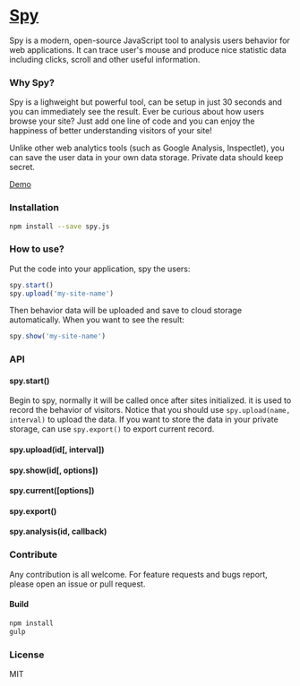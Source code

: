 # [Spy](http://changbenny.github.io/Spy/)
Spy is a modern, open-source JavaScript tool to analysis users behavior for web applications. It can trace user's mouse and produce nice statistic data including clicks, scroll and other useful information.

### Why Spy?
Spy is a lighweight but powerful tool, can be setup in just 30 seconds and you can immediately see the result. Ever be curious about how users browse your site? Just add one line of code and you can enjoy the happiness of better understanding visitors of your site!

Unlike other web analytics tools (such as Google Analysis, Inspectlet), you can save the user data in your own data storage. Private data should keep secret.

[Demo](http://changbenny.github.io/Spy/)

### Installation

```sh
npm install --save spy.js
```

### How to use?
Put the code into your application, spy the users:

```javascript
spy.start()
spy.upload('my-site-name')
```

Then behavior data will be uploaded and save to cloud storage automatically.
When you want to see the result:

```javascript
spy.show('my-site-name')
```
### API
#### spy.start()
Begin to spy, normally it will be called once after sites initialized. it is used to record the behavior of visitors. Notice that you should use `spy.upload(name, interval)` to upload the data. If you want to store the data in your private storage, can use `spy.export()` to export current record.

#### spy.upload(id[, interval])

#### spy.show(id[, options])

#### spy.current([options])

#### spy.export()

#### spy.analysis(id, callback)

### Contribute
Any contribution is all welcome. For feature requests and bugs report, please open an issue or pull request.

#### Build
```sh
npm install
gulp
```

### License
MIT
